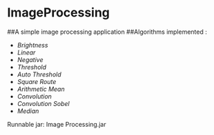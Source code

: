 # ImageProcessing
##A simple image processing application
##Algorithms implemented :
 * _Brightness_
 * _Linear_
 * _Negative_
 * _Threshold_
 * _Auto Threshold_
 * _Square Route_
 * _Arithmetic Mean_
 * _Convolution_
 * _Convolution Sobel_
 * _Median_

Runnable jar: Image Processing.jar